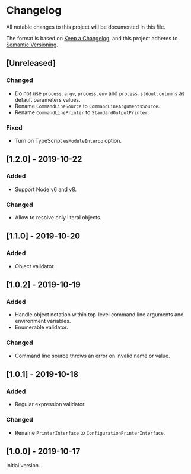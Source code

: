 # Changelog

All notable changes to this project will be documented in this file.

The format is based on [Keep a Changelog](https://keepachangelog.com/en/1.0.0/),
and this project adheres to [Semantic Versioning](https://semver.org/spec/v2.0.0.html).

## [Unreleased]

### Changed

- Do not use `process.argv`, `process.env` and `process.stdout.columns` as default parameters values.
- Rename `CommandLineSource` to `CommandLineArgumentsSource`.
- Rename `CommandLinePrinter` to `StandardOutputPrinter`.

### Fixed

- Turn on TypeScript `esModuleInterop` option.

## [1.2.0] - 2019-10-22

### Added

- Support Node v6 and v8.

### Changed

- Allow to resolve only literal objects.

## [1.1.0] - 2019-10-20

### Added

- Object validator.

## [1.0.2] - 2019-10-19

### Added

- Handle object notation within top-level command line arguments and environment variables.
- Enumerable validator.

### Changed

- Command line source throws an error on invalid name or value.

## [1.0.1] - 2019-10-18

### Added

- Regular expression validator.

### Changed

- Rename `PrinterInterface` to `ConfigurationPrinterInterface`.

## [1.0.0] - 2019-10-17

Initial version.
